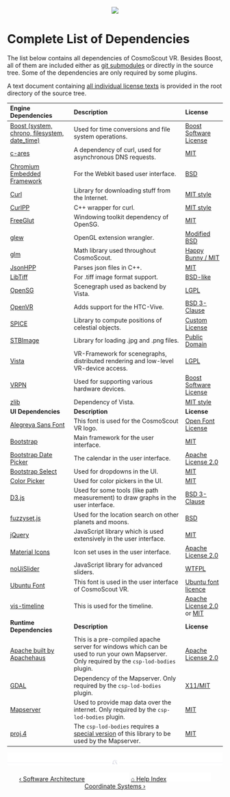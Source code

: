 <p align="center"> 
  <img src ="img/banner-mars.jpg" />
</p>

# Complete List of Dependencies

The list below contains all dependencies of CosmoScout VR. Besides Boost, all of them are included either as [git submodules](../externals) or directly in the source tree.
Some of the dependencies are only required by some plugins.

A text document containing [all individual license texts](../LICENSE-3RD-PARTY.txt) is provided in the root directory of the source tree.

| Engine Dependencies | Description | License |
|:---|:---|:---|
| [Boost (system, chrono, filesystem, date_time)](http://www.boost.org) | Used for time conversions and file system operations. | [Boost Software License](http://www.boost.org/LICENSE_1_0.txt) |
| [c-ares](https://c-ares.haxx.se) | A dependency of curl, used for asynchronous DNS requests. | [MIT](https://c-ares.haxx.se/license.html) |
| [Chromium Embedded Framework](https://bitbucket.org/chromiumembedded/cef) | For the Webkit based user interface. | [BSD](https://bitbucket.org/chromiumembedded/cef/raw/a5a5e7ff08129f4122437dfdbba93d2a746c5c59/LICENSE.txt) |
| [Curl](https://curl.haxx.se) | Library for downloading stuff from the Internet. | [MIT style](https://curl.haxx.se/legal/licmix.html) |
| [CurlPP](https://github.com/jpbarrette/curlpp) | C++ wrapper for curl. | [MIT style](https://github.com/jpbarrette/curlpp/blob/master/doc/LICENSE) |
| [FreeGlut](https://sourceforge.net/p/freeglut) | Windowing toolkit dependency of OpenSG. | [MIT](https://sourceforge.net/p/freeglut/code/HEAD/tree/trunk/freeglut/freeglut/COPYING) |
| [glew](http://glew.sourceforge.net) | OpenGL extension wrangler. | [Modified BSD](http://glew.sourceforge.net/glew.txt) |
| [glm](https://glm.g-truc.net) | Math library used throughout CosmoScout. | [Happy Bunny / MIT](https://glm.g-truc.net/copying.txt) |
| [JsonHPP](https://github.com/nlohmann/json) | Parses json files in C++. | [MIT](https://github.com/nlohmann/json/blob/develop/LICENSE.MIT) |
| [LibTiff](http://www.libtiff.org) | For .tiff image format support. | [BSD-like](http://www.libtiff.org/misc.html) |
| [OpenSG](https://sourceforge.net/p/opensg) | Scenegraph used as backend by Vista. | [LGPL](https://sourceforge.net/p/opensg/code/ci/master/tree/COPYING) |
| [OpenVR](https://github.com/ValveSoftware/openvr) | Adds support for the HTC-Vive. | [BSD 3-Clause](https://github.com/ValveSoftware/openvr/blob/master/LICENSE) |
| [SPICE](https://naif.jpl.nasa.gov/naif) | Library to compute positions of celestial objects. | [Custom License](https://naif.jpl.nasa.gov/naif/rules.html) |
| [STBImage](https://github.com/nothings/stb) | Library for loading .jpg and .png files. | [Public Domain](https://github.com/nothings/stb/blob/master/docs/why_public_domain.md) |
| [Vista](https://sourceforge.net/projects/vistavrtoolkit/) | VR-Framework for scenegraphs, distributed rendering and low-level VR-device access. | [LGPL](https://sourceforge.net/projects/vistavrtoolkit/) |
| [VRPN](https://github.com/vrpn/vrpn) | Used for supporting various hardware devices. | [Boost Software License](https://github.com/vrpn/vrpn/wiki/License) |
| [zlib](https://zlib.net) | Dependency of Vista. | [MIT style](https://zlib.net/zlib_license.html) |
| **UI Dependencies** | **Description** | **License** |
| [Alegreya Sans Font](https://fonts.google.com/specimen/Alegreya+Sans) | This font is used for the CosmoScout VR logo. | [Open Font License ](https://fonts.google.com/specimen/Alegreya+Sans) |
| [Bootstrap](https://github.com/twbs/bootstrap) | Main framework for the user interface. | [MIT](https://github.com/twbs/bootstrap/blob/master/LICENSE) |
| [Bootstrap Date Picker](https://github.com/uxsolutions/bootstrap-datepicker) | The calendar in the user interface. | [Apache License 2.0](https://github.com/uxsolutions/bootstrap-datepicker/blob/master/LICENSE) |
| [Bootstrap Select](https://github.com/snapappointments/bootstrap-select/) | Used for dropdowns in the UI. | [MIT](https://github.com/snapappointments/bootstrap-select/blob/v1.13.0-dev/LICENSE) |
| [Color Picker](https://tovic.github.io/color-picker/) | Used for color pickers in the UI. | [MIT](https://github.com/tovic/color-picker/blob/master/LICENSE) |
| [D3.js](https://github.com/d3/d3) | Used for some tools (like path measurement) to draw graphs in the user interface. | [BSD 3-Clause](https://github.com/d3/d3/blob/master/LICENSE) |
| [fuzzyset.js](https://github.com/Glench/fuzzyset.js) | Used for the location search on other planets and moons. | [BSD](https://github.com/Glench/fuzzyset.js) |
| [jQuery](https://jquery.org) | JavaScript library which is used extensively in the user interface. | [MIT](https://jquery.org/license/) |
| [Material Icons](https://github.com/google/material-design-icons) | Icon set uses in the user interface. | [Apache License 2.0](https://github.com/google/material-design-icons/blob/master/LICENSE) |
| [noUiSlider](https://refreshless.com/nouislider) | JavaScript library for advanced sliders. | [WTFPL](http://www.wtfpl.net/about/) |
| [Ubuntu Font](https://design.ubuntu.com/font) | This font is used in the user interface of CosmoScout VR. | [Ubuntu font licence](https://www.ubuntu.com/legal/terms-and-policies/font-licence) |
| [vis-timeline](https://github.com/visjs/vis-timeline) | This is used for the timeline. | [Apache License 2.0](https://github.com/visjs/vis-timeline/blob/master/LICENSE-APACHE-2.0) or [MIT](https://github.com/visjs/vis-timeline/blob/master/LICENSE-MIT)|
| **Runtime Dependencies** | **Description** | **License** |
| [Apache built by Apachehaus](https://www.apachehaus.com/cgi-bin/download.plx) | This is a pre-compiled apache server for windows which can be used to run your own Mapserver. Only required by the `csp-lod-bodies` plugin. | [Apache License 2.0](https://www.apache.org/licenses/) |
| [GDAL](https://trac.osgeo.org/gdal) | Dependency of the Mapserver. Only required by the `csp-lod-bodies` plugin. | [X11/MIT](https://trac.osgeo.org/gdal/wiki/FAQGeneral#WhatlicensedoesGDALOGRuse) |
| [Mapserver](http://mapserver.org) | Used to provide map data over the internet. Only required by the `csp-lod-bodies` plugin. | [MIT](http://mapserver.org/copyright.html) |
| [proj.4](https://proj.org) | The `csp-lod-bodies` requires a [special version](https://github.com/cosmoscout/proj.4) of this library to be used by the Mapserver. | [MIT](https://proj.org/about.html) |

<p align="center"><img src ="img/hr.svg"/></p>
<p align="center">
  <a href="architecture.md">&lsaquo; Software Architecture</a>
  <img src ="img/nav-vspace.svg"/>
  <a href="README.md">&#8962; Help Index</a>
  <img src ="img/nav-vspace.svg"/>
  <a href="coordinate-systems.md">Coordinate Systems &rsaquo;</a>
</p>
